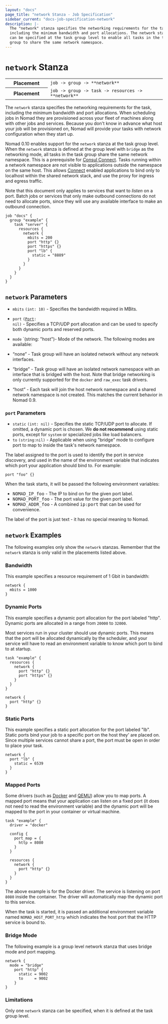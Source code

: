 ```yaml
---
layout: "docs"
page_title: "network Stanza - Job Specification"
sidebar_current: "docs-job-specification-network"
description: |-
  The "network" stanza specifies the networking requirements for the task,
  including the minimum bandwidth and port allocations. The network stanza
  can be specified at the task group level to enable all tasks in the task
  group to share the same network namespace.
---
```


# `network` Stanza

<table class="table table-bordered table-striped">
  <tr>
    <th width="120">Placement</th>
    <td>
          <code>job -> group -> **network**</code>
    </td>
  </tr>
  <tr>
  <th width="120">Placement</th>
    <td>
      <code>job -> group -> task -> resources -> **network**</code>
    </td>
  </tr>
</table>

The `network` stanza specifies the networking requirements for the task,
including the minimum bandwidth and port allocations. When scheduling jobs in
Nomad they are provisioned across your fleet of machines along with other jobs
and services. Because you don't know in advance what host your job will be
provisioned on, Nomad will provide your tasks with network configuration when
they start up.

Nomad 0.10 enables support for the `network` stanza at the task group level. When
the `network` stanza is defined at the group level with `bridge` as the networking mode,
all tasks in the task group share the same network namespace. This is a prerequisite for
[Consul Connect](/guides/integrations/consul-connect/index.html). Tasks running within a
network namespace are not visible to applications outside the namespace on the same host.
This allows [Connect][] enabled applications to bind only to localhost within the shared network stack,
and use the proxy for ingress and egress traffic.


Note that this document only applies to services that want to _listen_ on a
port. Batch jobs or services that only make outbound connections do not need to
allocate ports, since they will use any available interface to make an outbound
connection.


```hcl
job "docs" {
  group "example" {
    task "server" {
      resources {
        network {
          mbits = 200
          port "http" {}
          port "https" {}
          port "lb" {
            static = "8889"
          }
        }
      }
    }
  }
}
```

## `network` Parameters

- `mbits` `(int: 10)` - Specifies the bandwidth required in MBits.

- `port` <code>([Port](#port-parameters): nil)</code> - Specifies a TCP/UDP port
  allocation and can be used to specify both dynamic ports and reserved ports.

- `mode`  `(string: "host")- Mode of the network. The following modes are available:

 - “none” - Task group will have an isolated network without any network interfaces.
 - “bridge” - Task group will have an isolated network namespace with an interface
           that is bridged with the host. Note that bridge networking is only
           currently supported for the `docker` and `raw_exec` task drivers.
 - “host” - Each task will join the host network namespace and a shared network
           namespace is not created. This matches the current behavior in Nomad 0.9.

### `port` Parameters

- `static` `(int: nil)` - Specifies the static TCP/UDP port to allocate. If omitted, a dynamic port is chosen. We **do not recommend**  using static ports, except
  for `system` or specialized jobs like load balancers.
- `to` `(string:nil)` - Applicable when using "bridge" mode to configure port to map to inside the task's network namespace.

The label assigned to the port is used to identify the port in service
discovery, and used in the name of the environment variable that indicates
which port your application should bind to. For example:

```hcl
port "foo" {}
```

When the task starts, it will be passed the following environment variables:

- <tt>NOMAD_IP_foo</tt> - The IP to bind on for the given port label.
- <tt>NOMAD_PORT_foo</tt> - The port value for the given port label.
- <tt>NOMAD_ADDR_foo</tt> - A combined <tt>ip:port</tt> that can be used for convenience.

The label of the port is just text - it has no special meaning to Nomad.

## `network` Examples

The following examples only show the `network` stanzas. Remember that the
`network` stanza is only valid in the placements listed above.

### Bandwidth

This example specifies a resource requirement of 1 Gbit in bandwidth:

```hcl
network {
  mbits = 1000
}
```

### Dynamic Ports

This example specifies a dynamic port allocation for the port labeled "http".
Dynamic ports are allocated in a range from `20000` to `32000`.

Most services run in your cluster should use dynamic ports. This means that the
port will be allocated dynamically by the scheduler, and your service will have
to read an environment variable to know which port to bind to at startup.

```hcl
task "example" {
  resources {
    network {
      port "http" {}
      port "https" {}
    }
  }
}
```

```hcl
network {
  port "http" {}
}
```

### Static Ports

This example specifies a static port allocation for the port labeled "lb". Static
ports bind your job to a specific port on the host they' are placed on. Since
multiple services cannot share a port, the port must be open in order to place
your task.

```hcl
network {
  port "lb" {
    static = 6539
  }
}
```

### Mapped Ports

Some drivers (such as [Docker][docker-driver] and [QEMU][qemu-driver]) allow you
to map ports. A mapped port means that your application can listen on a fixed
port (it does not need to read the environment variable) and the dynamic port
will be mapped to the port in your container or virtual machine.

```hcl
task "example" {
  driver = "docker"

  config {
    port_map = {
      http = 8080
    }
  }

  resources {
    network {
      port "http" {}
    }
  }
}
```

The above example is for the Docker driver. The service is listening on port
`8080` inside the container. The driver will automatically map the dynamic port
to this service.

When the task is started, it is passed an additional environment variable named
`NOMAD_HOST_PORT_http` which indicates the host port that the HTTP service is
bound to.

### Bridge Mode

The following example is a group level network stanza that uses bridge mode
and port mapping.

```hcl
network {
  mode = "bridge"
    port "http" {
      static = 9002
      to     = 9002
    }
}
```

[docker-driver]: /docs/drivers/docker.html "Nomad Docker Driver"
[qemu-driver]: /docs/drivers/qemu.html "Nomad QEMU Driver"
[Connect]: /docs/job-specification/connect.html "Nomad Consul Connect Integration"

### Limitations

Only one `network` stanza can be specified, when it is defined at the task group level.
